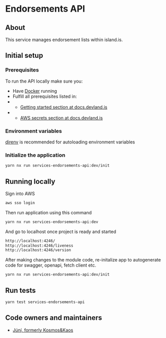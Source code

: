 # Endorsements API

## About

This service manages endorsement lists within island.is.

## Initial setup

### Prerequisites

To run the API locally make sure you:

- Have [Docker](https://www.docker.com/products/docker-desktop) running
- Fulfill all prerequisites listed in:
- - [Getting started section at docs.devland.is](https://docs.devland.is/)
- - [AWS secrets section at docs.devland.is](https://docs.devland.is/repository/)

### Environment variables

[direnv](https://direnv.net/docs/installation.html) is recommended for autoloading environment variables

### Initialize the application

```bash
yarn nx run services-endorsements-api:dev/init
```

## Running locally

Sign into AWS

```bash
aws sso login
```

Then run application using this command

```bash
yarn nx run services-endorsements-api:dev
```

And go to localhost once project is ready and started

```bash
http://localhost:4246/
http://localhost:4246/liveness
http://localhost:4246/version
```

After making changes to the module code, re-initalize app to autogenerate code for swagger, openapi, fetch client etc.

```bash
yarn nx run services-endorsements-api:dev/init
```

## Run tests

```bash
yarn test services-endorsements-api
```

## Code owners and maintainers

- [Júní, formerly Kosmos&Kaos](https://github.com/orgs/island-is/teams/kosmos-kaos/members)
